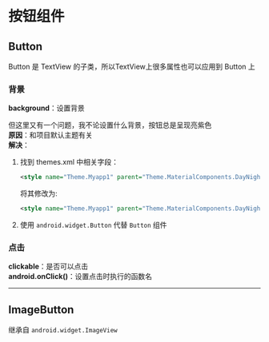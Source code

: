 # 按钮组件
## Button
Button 是 TextView 的子类，所以TextView上很多属性也可以应用到 Button 上  

### 背景
**background**：设置背景  

但这里又有一个问题，我不论设置什么背景，按钮总是呈现亮紫色  
**原因**：和项目默认主题有关  
**解决**：
1. 找到 themes.xml 中相关字段：  
   ``` XML
   <style name="Theme.Myapp1" parent="Theme.MaterialComponents.DayNight.DarkActionBar">
   ```  
   将其修改为:  
   ``` XML
   <style name="Theme.Myapp1" parent="Theme.MaterialComponents.DayNight.DarkActionBar.Bridge">
   ```
2. 使用 `android.widget.Button` 代替 `Button` 组件  

### 点击
**clickable**：是否可以点击  
**android.onClick()**：设置点击时执行的函数名  

------------------
## ImageButton
继承自 `android.widget.ImageView`  